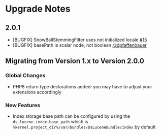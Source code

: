 # Upgrade Notes

## 2.0.1
- [BUGFIX] SnowBallStemmingFilter uses not initialized locale [#15](https://github.com/dachcom-digital/pimcore-dynamic-search-index-provider-lucene/issues/15)
- [BUGFIX] basePath is scalar node, not boolean [@dpfaffenbauer](https://github.com/dachcom-digital/pimcore-dynamic-search-index-provider-lucene/pull/14)

## Migrating from Version 1.x to Version 2.0.0

### Global Changes
- PHP8 return type declarations added: you may have to adjust your extensions accordingly

### New Features
- Index storage base path can be configured by using the `ds_lucene.index.base_path` which is `%kernel.project_dir%/var/bundles/DsLuceneBundle/index` by default